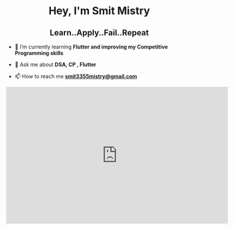 <h1 align="center">Hey, I'm Smit Mistry</h1>
<h2 align="center">Learn..Apply..Fail..Repeat</h2>


- 🌱 I’m currently learning **Flutter and improving my Competitive Programming skills**

- 💬 Ask me about **DSA, CP , Flutter**

- 📫 How to reach me **smit3355mistry@gmail.com**

<iframe width=600 height=371 src="https://lichess.org/study/embed/w5Fi933x/SK2ZsCYo#46" frameborder=0></iframe>
